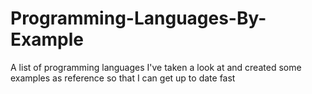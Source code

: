 # Programming-Languages-By-Example
A list of programming languages I've taken a look at and created some examples as reference so that I can get up to date fast
